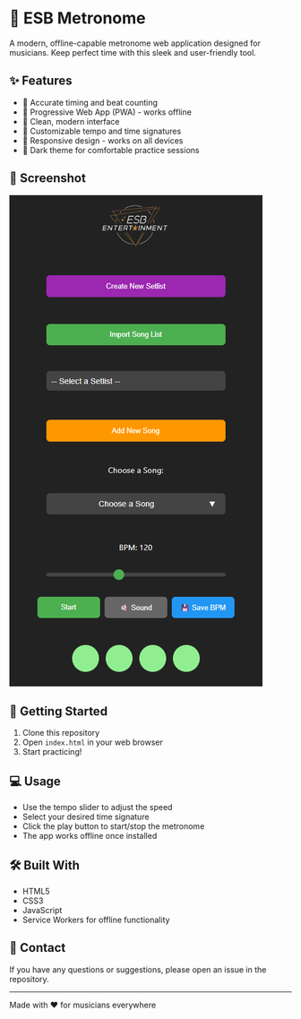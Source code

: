 # 🎵 ESB Metronome

A modern, offline-capable metronome web application designed for musicians. Keep perfect time with this sleek and user-friendly tool.

## ✨ Features

- 🎯 Accurate timing and beat counting
- 📱 Progressive Web App (PWA) - works offline
- 🎨 Clean, modern interface
- 🎹 Customizable tempo and time signatures
- 📱 Responsive design - works on all devices
- 🌙 Dark theme for comfortable practice sessions

## 📸 Screenshot

![ESB Metronome Interface](images/screenshot.png)

## 🚀 Getting Started

1. Clone this repository
2. Open `index.html` in your web browser
3. Start practicing!

## 💻 Usage

- Use the tempo slider to adjust the speed
- Select your desired time signature
- Click the play button to start/stop the metronome
- The app works offline once installed

## 🛠️ Built With

- HTML5
- CSS3
- JavaScript
- Service Workers for offline functionality

## 📧 Contact

If you have any questions or suggestions, please open an issue in the repository.

---

Made with ❤️ for musicians everywhere
